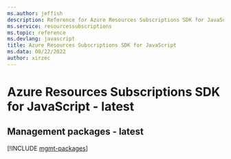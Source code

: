 ```yaml
---
ms.author: jeffish
description: Reference for Azure Resources Subscriptions SDK for JavaScript
ms.service: resourcessubscriptions
ms.topic: reference
ms.devlang: javascript
title: Azure Resources Subscriptions SDK for JavaScript
ms.data: 08/22/2022
author: xirzec
---
```

# Azure Resources Subscriptions SDK for JavaScript - latest

## Management packages - latest
[!INCLUDE [mgmt-packages](resources-subscriptions-mgmt-index.md)]